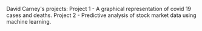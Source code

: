 David Carney's projects:
Project 1 - A graphical representation of covid 19 cases and deaths.
Project 2 - Predictive analysis of stock market data using machine learning.

